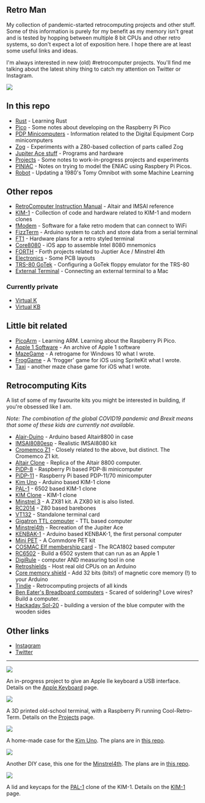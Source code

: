 ## Retro Man

My collection of pandemic-started retrocomputing projects and other stuff. Some of this information is purely for my benefit as my memory isn't great and is tested by hopping between multiple 8 bit CPUs and other retro systems, so don't expect a lot of exposition here. I hope there are at least some useful links and ideas.

I'm always interested in new (old) #retrocomputer projects. You'll find me talking about the latest shiny thing to catch my attention on Twitter or Instagram.

![](images/hello.jpg)



## In this repo

* [Rust](rust/intro.md) - Learning Rust
* [Pico](pico/readme.md) - Some notes about developing on the Raspberry Pi Pico
* [PDP Minicomputers](PDP/pdp.md) - Information related to the Digital Equipment Corp minicomputers
* [Zog](zog/zog.md) - Experiments with a Z80-based collection of parts called Zog
* [Jupiter Ace stuff](Ace/index.md) - Programs and hardware
* [Projects](Projects/index.md) - Some notes to work-in-progress projects and experiments
* [PINIAC](Projects/PINIAC/readme.md) - Notes on trying to model the ENIAC using Raspbery Pi Picos.
* [Robot](https://github.com/GrantMeStrength/retro/blob/gh-pages/robot/robot.md) - Updating a 1980's Tomy Omnibot with some Machine Learning

## Other repos

* [RetroComputer Instruction Manual](https://github.com/GrantMeStrength/RetroComputerInstructionManual) - Altair and IMSAI reference
* [KIM-1](https://github.com/GrantMeStrength/KIM1) - Collection of code and hardware related to KIM-1 and modern clones
* [fModem](https://github.com/GrantMeStrength/fMODEM) - Software for a fake retro modem that can connect to WiFi
* [FizzTerm](https://github.com/GrantMeStrength/FizzTerm) - Arduino system to catch and store data from a serial terminal
* [FT1](https://github.com/GrantMeStrength/FT1) - Hardware plans for a retro styled terminal
* [Core8080](https://github.com/GrantMeStrength/core8080) - iOS app to assemble Intel 8080 mnemonics 
* [FORTH](https://github.com/GrantMeStrength/Forth) - Forth projects related to Juptier Ace / Minstrel 4th
* [Electronics](https://github.com/GrantMeStrength/Electronics) - Some PCB layouts
* [TRS-80 GoTek](https://github.com/GrantMeStrength/TRS80gotek) - Configuring a GoTek floppy emulator for the TRS-80
* [External Terminal](https://github.com/GrantMeStrength/ExternalTerminal) - Connecting an external terminal to a Mac



### Currently private

* [Virtual K](https://github.com/GrantMeStrength/VirtualKim)
* [Virtual KB](https://github.com/GrantMeStrength/VirtualKenbak)

## Little bit related

* [PicoArm](https://github.com/GrantMeStrength/PicoArm/blob/main/index.md) - Learning ARM. Learning about the Raspberry Pi Pico.
* [Apple 1 Software](https://github.com/GrantMeStrength/Apple1-Software) - An archive of Apple 1 software
* [MazeGame](https://github.com/GrantMeStrength/MazeGame) - A retrogame for Windows 10 what I wrote.
* [FrogGame](https://github.com/GrantMeStrength/FrogGame) - A 'frogger' game for iOS using SpriteKit what I wrote.
* [Taxi](https://github.com/GrantMeStrength/taxi) - another maze chase game for iOS what I wrote.

## Retrocomputing Kits

A list of some of my favourite kits you might be interested in building, if you're obsessed like I am.

*Note: The combination of the global COVID19 pandemic and Brexit means that some of these kids are currently not available.*

* [Alair-Duino](https://adwaterandstir.com/altair/) - Arduino based Altair8800 in case
* [IMSAI8080esp](https://thehighnibble.com/imsai8080/) - Realistic IMSAI8080 kit
* [Cromemco Z1](https://thehighnibble.com/cromemcoZ1/) - Closely related to the above, but distinct. The Cromemco Z1 kit.
* [Altair Clone](https://altairclone.com) - Replica of the Altair 8800 computer.
* [PiDP-8](https://obsolescence.wixsite.com/obsolescence/pidp-8) - Raspberry Pi based PDP-8i minicomputer
* [PiDP-11](https://obsolescence.wixsite.com/obsolescence/pidp-11) - Raspberry Pi based PDP-11/70 minicomputer
* [Kim Uno](https://obsolescence.wixsite.com/obsolescence/kim-uno-summary-c1uuh) - Arduino based KIM-1 clone
* [PAL-1](https://www.tindie.com/products/tkoak/pal-1-a-mos-6502-powered-computer-kit/) - 6502 based KIM-1 clone
* [KIM Clone](https://www.corshamtech.com/product/kim-clone/) - KIM-1 clone
* [Minstrel 3](https://www.thefuturewas8bit.com/minstrel3.html) - A ZX81 kit. A ZX80 kit is also listed.
* [RC2014](https://rc2014.co.uk) - Z80 based barebones 
* [VT132](https://thehighnibble.com/vt132/) - Standalone terminal card
* [Gigatron TTL computer](https://gigatron.io) - TTL based computer
* [Minstrel4th](https://www.thefuturewas8bit.com/minstrel4th.html) - Recreation of the Jupiter Ace
* [KENBAK-1](https://adwaterandstir.com/kenbak/) - Arduino based KENBAK-1, the first personal computer
* [Mini PET](https://www.thefuturewas8bit.com/minipet-b.html) - A Commdore PET kit
* [COSMAC Elf membership card](http://www.retrotechnology.com/memship/memship.html) - The RCA1802 based computer
* [RC6502](https://github.com/tebl/RC6502-Apple-1-Replica) - Build a 6502 system that can run as an Apple 1
* [DigiRule](https://www.tindie.com/products/bradsprojects/digirule-the-interactive-binary-ruler/) - computer AND measuring tool in one
* [Retroshields](https://www.tindie.com/stores/8bitforce/) - Host real old CPUs on an Arduino
* [Core memory shield](https://www.tindie.com/products/kilpelaj/core-memory-shield-for-arduino/) - Add 32 bits (bits!) of magnetic core memory (!) to your Arduino
* [Tindie](https://www.tindie.com/browse/vintagecomputing/) - Retrocomputing projects of all kinds
* [Ben Eater's Breadboard computers](eater.net) - Scared of soldering? Love wires? Build a computer.
* [Hackaday Sol-20](https://hackaday.io/project/181676-sol-20-reproduction/details) - building a version of the blue computer with the wooden sides

## Other links

* [Instagram](https://www.instagram.com/ourpocketuniverse/)
* [Twitter](https://twitter.com/johnkennedymsft)

<hr>

![](images/keyboard1.jpg)

An in-progress project to give an Apple IIe keyboard a USB interface. Details on the [Apple Keyboard](https://github.com/GrantMeStrength/retro/blob/gh-pages/applekeyboard/applekeyboard.md) page.

![](images/terminal.jpg)

A 3D printed old-school terminal, with a Raspberry Pi running Cool-Retro-Term. Details on the [Projects](Projects/index.md) page.


![](images/kim.jpg)

A home-made case for the [Kim Uno](https://obsolescence.wixsite.com/obsolescence/kim-uno-summary-c1uuh). The plans are in [this repo](https://github.com/GrantMeStrength/KIM1).

![](images/jupiter.jpg)

Another DIY case, this one for the [Minstrel4th](https://www.thefuturewas8bit.com/minstrel4th.html). The plans are in [this repo](https://github.com/GrantMeStrength/Forth).

![](images/pal1a.jpeg)

A lid and keycaps for the [PAL-1](https://www.tindie.com/products/tkoak/pal-1-a-mos-6502-powered-computer-kit/) clone of the KIM-1. Details on the [KIM-1](https://github.com/GrantMeStrength/KIM1) page.

